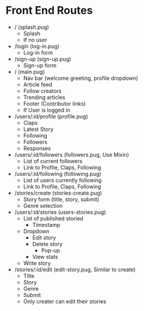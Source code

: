 # Front End Routes

* / (splash.pug)
  * Splash
  * If no user
* /login (log-in.pug)
  * Log-in form
* /sign-up (sign-up.pug)
  * Sign-up form
* / (main.pug)
  * Nav bar (welcome greeting, profile dropdown)
  * Article feed
  * Follow creators
  * Trending articles
  * Footer (Contributor links)
  * If User is logged in
* /users/:id/profile (profile.pug)
  * Claps
  * Latest Story
  * Following
  * Followers
  * Responses
* /users/:id/followers (followers.pug, Use Mixin)
  * List of current followers
  * Link to Profile, Claps, Following
* /users/:id/following (following.pug)
  * List of users currently following
  * Link to Profile, Claps, Following
* /stories/create (stories-create.pug)
  * Story form (title, story, submit)
  * Genre selection
* /users/:id/stories (users-stories.pug)
  * List of published storied
    * Timestamp
  * Dropdown
    * Edit story
    * Delete story
      * Pop-up
    * View stats
  * Write story
* /stories/:id/edit (edit-story.pug, Similar to create)
  * Title
  * Story
  * Genre
  * Submit
  * Only creater can edit their stories
